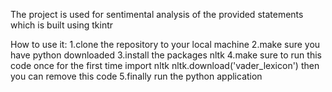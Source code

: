 The project is used for sentimental analysis of the provided statements which is built using tkintr


How to use it:
1.clone the repository to your local machine
2.make sure you have python downloaded
3.install the packages  nltk 
4.make sure to run this code once for the first time
import nltk
nltk.download('vader_lexicon')
then you can remove this code 
5.finally run the python application 
